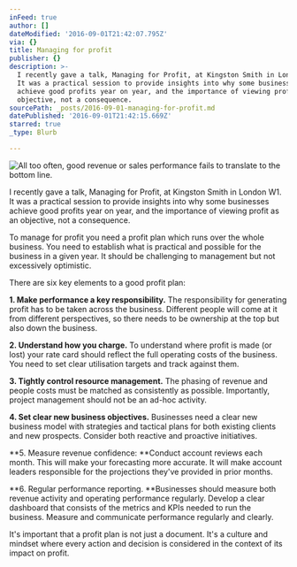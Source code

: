 ```yaml
---
inFeed: true
author: []
dateModified: '2016-09-01T21:42:07.795Z'
via: {}
title: Managing for profit
publisher: {}
description: >-
  I recently gave a talk, Managing for Profit, at Kingston Smith in London W1.
  It was a practical session to provide insights into why some businesses
  achieve good profits year on year, and the importance of viewing profit as an
  objective, not a consequence.
sourcePath: _posts/2016-09-01-managing-for-profit.md
datePublished: '2016-09-01T21:42:15.669Z'
starred: true
_type: Blurb

---
```

![All too often, good revenue or sales performance fails to translate to the bottom line.](https://imgflo.herokuapp.com/graph/2b2431f8e7ba7b0/11cf0fabf79a1b2a9d552c907f2b45d7/croprotate.jpg?cropheight=3233&cropwidth=2422&degrees=0&input=https%3A%2F%2Fthe-grid-user-content.s3-us-west-2.amazonaws.com%2Ff511a683-9a47-4fd9-9907-329dd9be5386.jpg&x=0&y=0)

I recently gave a talk, Managing for Profit, at Kingston Smith in London W1\. It was a practical session to provide insights into why some businesses achieve good profits year on year, and the importance of viewing profit as an objective, not a consequence.

To manage for profit you need a profit plan which runs over the whole business. You need to establish what is practical and possible for the business in a given year. It should be challenging to management but not excessively optimistic.

There are six key elements to a good profit plan:

**1\. Make performance a key responsibility.** The responsibility for generating profit has to be taken across the business. Different people will come at it from different perspectives, so there needs to be ownership at the top but also down the business.

**2\. Understand how you charge.** To understand where profit is made (or lost) your rate card should reflect the full operating costs of the business. You need to set clear utilisation targets and track against them.

**3\. Tightly control resource management.** The phasing of revenue and people costs must be matched as consistently as possible. Importantly, project management should not be an ad-hoc activity.

**4\. Set clear new business objectives.** Businesses need a clear new business model with strategies and tactical plans for both existing clients and new prospects. Consider both reactive and proactive initiatives.

**5\. Measure revenue confidence: **Conduct account reviews each month. This will make your forecasting more accurate. It will make account leaders responsible for the projections they've provided in prior months.

**6\. Regular performance reporting. **Businesses should measure both revenue activity and operating performance regularly. Develop a clear dashboard that consists of the metrics and KPIs needed to run the business. Measure and communicate performance regularly and clearly.

It's important that a profit plan is not just a document. It's a culture and mindset where every action and decision is considered in the context of its impact on profit.
